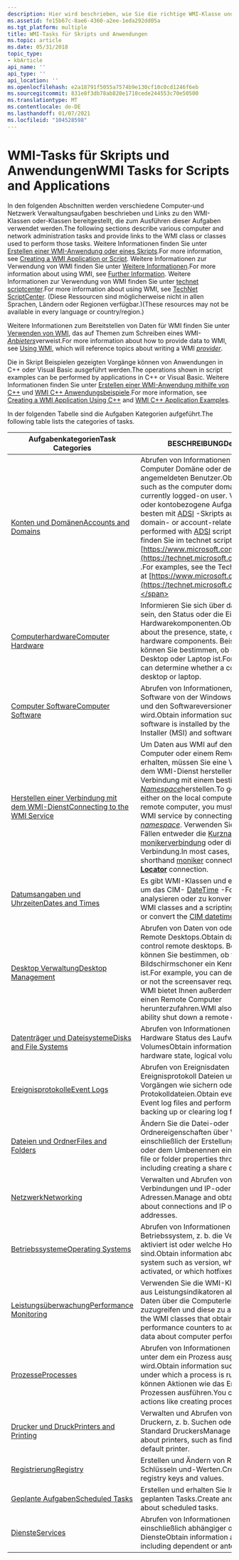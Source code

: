 ```yaml
---
description: Hier wird beschrieben, wie Sie die richtige WMI-Klasse und die richtigen Prozeduren für Skripts und Anwendungen finden, die allgemeine Computer-und Netzwerk Verwaltungsaufgaben ausführen.
ms.assetid: fe15b67c-8ae6-4360-a2ee-1eda292dd05a
ms.tgt_platform: multiple
title: WMI-Tasks für Skripts und Anwendungen
ms.topic: article
ms.date: 05/31/2018
topic_type:
- kbArticle
api_name: ''
api_type: ''
api_location: ''
ms.openlocfilehash: e2a18791f5055a7574b9e130cf10c0cd1246f6eb
ms.sourcegitcommit: 831e8f3db78ab820e1710cede244553c70e50500
ms.translationtype: MT
ms.contentlocale: de-DE
ms.lasthandoff: 01/07/2021
ms.locfileid: "104528598"
---
```

# <a name="wmi-tasks-for-scripts-and-applications"></a><span data-ttu-id="6ffcd-103">WMI-Tasks für Skripts und Anwendungen</span><span class="sxs-lookup"><span data-stu-id="6ffcd-103">WMI Tasks for Scripts and Applications</span></span>

<span data-ttu-id="6ffcd-104">In den folgenden Abschnitten werden verschiedene Computer-und Netzwerk Verwaltungsaufgaben beschrieben und Links zu den WMI-Klassen oder-Klassen bereitgestellt, die zum Ausführen dieser Aufgaben verwendet werden.</span><span class="sxs-lookup"><span data-stu-id="6ffcd-104">The following sections describe various computer and network administration tasks and provide links to the WMI class or classes used to perform those tasks.</span></span> <span data-ttu-id="6ffcd-105">Weitere Informationen finden Sie unter [Erstellen einer WMI-Anwendung oder eines Skripts](creating-a-wmi-application-or-script.md).</span><span class="sxs-lookup"><span data-stu-id="6ffcd-105">For more information, see [Creating a WMI Application or Script](creating-a-wmi-application-or-script.md).</span></span> <span data-ttu-id="6ffcd-106">Weitere Informationen zur Verwendung von WMI finden Sie unter [Weitere Informationen](further-information.md).</span><span class="sxs-lookup"><span data-stu-id="6ffcd-106">For more information about using WMI, see [Further Information](further-information.md).</span></span> <span data-ttu-id="6ffcd-107">Weitere Informationen zur Verwendung von WMI finden Sie unter [technet scriptcenter](https://www.microsoft.com/technet/scriptcenter/default.mspx).</span><span class="sxs-lookup"><span data-stu-id="6ffcd-107">For more information about using WMI, see [TechNet ScriptCenter](https://www.microsoft.com/technet/scriptcenter/default.mspx).</span></span> <span data-ttu-id="6ffcd-108">(Diese Ressourcen sind möglicherweise nicht in allen Sprachen, Ländern oder Regionen verfügbar.)</span><span class="sxs-lookup"><span data-stu-id="6ffcd-108">(These resources may not be available in every language or country/region.)</span></span>

<span data-ttu-id="6ffcd-109">Weitere Informationen zum Bereitstellen von Daten für WMI finden Sie unter [Verwenden von WMI](using-wmi.md), das auf Themen zum Schreiben eines WMI- [*Anbieters*](gloss-p.md)verweist.</span><span class="sxs-lookup"><span data-stu-id="6ffcd-109">For more information about how to provide data to WMI, see [Using WMI](using-wmi.md), which will reference topics about writing a WMI [*provider*](gloss-p.md).</span></span>

<span data-ttu-id="6ffcd-110">Die in Skript Beispielen gezeigten Vorgänge können von Anwendungen in C++ oder Visual Basic ausgeführt werden.</span><span class="sxs-lookup"><span data-stu-id="6ffcd-110">The operations shown in script examples can be performed by applications in C++ or Visual Basic.</span></span> <span data-ttu-id="6ffcd-111">Weitere Informationen finden Sie unter [Erstellen einer WMI-Anwendung mithilfe von C++](creating-a-wmi-application-using-c-.md) und [WMI C++ Anwendungsbeispiele](wmi-c---application-examples.md).</span><span class="sxs-lookup"><span data-stu-id="6ffcd-111">For more information, see [Creating a WMI Application Using C++](creating-a-wmi-application-using-c-.md) and [WMI C++ Application Examples](wmi-c---application-examples.md).</span></span>

<span data-ttu-id="6ffcd-112">In der folgenden Tabelle sind die Aufgaben Kategorien aufgeführt.</span><span class="sxs-lookup"><span data-stu-id="6ffcd-112">The following table lists the categories of tasks.</span></span>



| <span data-ttu-id="6ffcd-113">Aufgabenkategorien</span><span class="sxs-lookup"><span data-stu-id="6ffcd-113">Task Categories</span></span>                                                               | <span data-ttu-id="6ffcd-114">BESCHREIBUNG</span><span class="sxs-lookup"><span data-stu-id="6ffcd-114">Description</span></span>                                                                                                                                                                                                                                                                                                                                               |
|-------------------------------------------------------------------------------|-----------------------------------------------------------------------------------------------------------------------------------------------------------------------------------------------------------------------------------------------------------------------------------------------------------------------------------------------------------|
| [<span data-ttu-id="6ffcd-115">Konten und Domänen</span><span class="sxs-lookup"><span data-stu-id="6ffcd-115">Accounts and Domains</span></span>](wmi-tasks--accounts-and-domains.md)                   | <span data-ttu-id="6ffcd-116">Abrufen von Informationen wie der Computer Domäne oder dem aktuell angemeldeten Benutzer.</span><span class="sxs-lookup"><span data-stu-id="6ffcd-116">Obtain information such as the computer domain or the currently logged-on user.</span></span> <span data-ttu-id="6ffcd-117">Viele Domänen-oder kontobezogene Aufgaben werden am besten mit [ADSI](/windows/desktop/ADSI/active-directory-service-interfaces-adsi) -Skripts ausgeführt.</span><span class="sxs-lookup"><span data-stu-id="6ffcd-117">Many domain- or account-related tasks are best performed with [ADSI](/windows/desktop/ADSI/active-directory-service-interfaces-adsi) scripts.</span></span> <span data-ttu-id="6ffcd-118">Beispiele finden Sie im technet scriptcenter unter [https://www.microsoft.com/technet](https://technet.microsoft.com/default.aspx) .</span><span class="sxs-lookup"><span data-stu-id="6ffcd-118">For examples, see the TechNet ScriptCenter at [https://www.microsoft.com/technet](https://technet.microsoft.com/default.aspx).</span></span> |
| [<span data-ttu-id="6ffcd-119">Computerhardware</span><span class="sxs-lookup"><span data-stu-id="6ffcd-119">Computer Hardware</span></span>](wmi-tasks--computer-hardware.md)                         | <span data-ttu-id="6ffcd-120">Informieren Sie sich über das vorhanden sein, den Status oder die Eigenschaften von Hardwarekomponenten.</span><span class="sxs-lookup"><span data-stu-id="6ffcd-120">Obtain information about the presence, state, or properties of hardware components.</span></span> <span data-ttu-id="6ffcd-121">Beispielsweise können Sie bestimmen, ob ein Computer ein Desktop oder Laptop ist.</span><span class="sxs-lookup"><span data-stu-id="6ffcd-121">For example, you can determine whether a computer is a desktop or laptop.</span></span>                                                                                                                                                                                             |
| [<span data-ttu-id="6ffcd-122">Computer Software</span><span class="sxs-lookup"><span data-stu-id="6ffcd-122">Computer Software</span></span>](wmi-tasks--computer-software.md)                         | <span data-ttu-id="6ffcd-123">Abrufen von Informationen, wie z. b. welche Software von der Windows Installer (MSI) und den Softwareversionen installiert wird.</span><span class="sxs-lookup"><span data-stu-id="6ffcd-123">Obtain information such as which software is installed by the Windows Installer (MSI) and software versions.</span></span>                                                                                                                                                                                                                                              |
| [<span data-ttu-id="6ffcd-124">Herstellen einer Verbindung mit dem WMI-Dienst</span><span class="sxs-lookup"><span data-stu-id="6ffcd-124">Connecting to the WMI Service</span></span>](wmi-tasks--connecting-to-the-wmi-service.md) | <span data-ttu-id="6ffcd-125">Um Daten aus WMI auf dem lokalen Computer oder einem Remote Computer zu erhalten, müssen Sie eine Verbindung mit dem WMI-Dienst herstellen, indem Sie eine Verbindung mit einem bestimmten [*Namespace*](gloss-n.md)herstellen.</span><span class="sxs-lookup"><span data-stu-id="6ffcd-125">To get data from WMI, either on the local computer or from a remote computer, you must connect to the WMI service by connecting to a specific [*namespace*](gloss-n.md).</span></span> <span data-ttu-id="6ffcd-126">Verwenden Sie in den meisten Fällen entweder die [Kurznamen-monikerverbindung](creating-a-wmi-script.md) oder die [**Locator**](swbemlocator-connectserver.md) -Verbindung.</span><span class="sxs-lookup"><span data-stu-id="6ffcd-126">In most cases, use either the shorthand [moniker](creating-a-wmi-script.md) connection or the [**Locator**](swbemlocator-connectserver.md) connection.</span></span>    |
| [<span data-ttu-id="6ffcd-127">Datumsangaben und Uhrzeiten</span><span class="sxs-lookup"><span data-stu-id="6ffcd-127">Dates and Times</span></span>](wmi-tasks--dates-and-times.md)                             | <span data-ttu-id="6ffcd-128">Es gibt WMI-Klassen und ein Skript Objekt, um das CIM- [DateTime](date-and-time-format.md) -Format zu analysieren oder zu konvertieren.</span><span class="sxs-lookup"><span data-stu-id="6ffcd-128">There are WMI classes and a scripting object to parse or convert the [CIM datetime](date-and-time-format.md) format.</span></span>                                                                                                                                                                                                                                     |
| [<span data-ttu-id="6ffcd-129">Desktop Verwaltung</span><span class="sxs-lookup"><span data-stu-id="6ffcd-129">Desktop Management</span></span>](wmi-tasks--desktop-management.md)                       | <span data-ttu-id="6ffcd-130">Abrufen von Daten von oder Steuern von Remote Desktops.</span><span class="sxs-lookup"><span data-stu-id="6ffcd-130">Obtain data from or control remote desktops.</span></span> <span data-ttu-id="6ffcd-131">Beispielsweise können Sie bestimmen, ob für den Bildschirmschoner ein Kennwort erforderlich ist.</span><span class="sxs-lookup"><span data-stu-id="6ffcd-131">For example, you can determine whether or not the screensaver requires a password.</span></span> <span data-ttu-id="6ffcd-132">WMI bietet Ihnen außerdem die Möglichkeit, einen Remote Computer herunterzufahren.</span><span class="sxs-lookup"><span data-stu-id="6ffcd-132">WMI also gives you the ability shut down a remote computer.</span></span>                                                                                                                                                               |
| [<span data-ttu-id="6ffcd-133">Datenträger und Dateisysteme</span><span class="sxs-lookup"><span data-stu-id="6ffcd-133">Disks and File Systems</span></span>](wmi-tasks--disks-and-file-systems.md)               | <span data-ttu-id="6ffcd-134">Abrufen von Informationen über den Hardware Status des Laufwerks, logische Volumes</span><span class="sxs-lookup"><span data-stu-id="6ffcd-134">Obtain information about disk drive hardware state, logical volumes.</span></span>                                                                                                                                                                                                                                                                                      |
| [<span data-ttu-id="6ffcd-135">Ereignisprotokolle</span><span class="sxs-lookup"><span data-stu-id="6ffcd-135">Event Logs</span></span>](wmi-tasks--event-logs.md)                                       | <span data-ttu-id="6ffcd-136">Abrufen von Ereignisdaten aus NT-Ereignisprotokoll Dateien und Ausführen von Vorgängen wie sichern oder Löschen von Protokolldateien.</span><span class="sxs-lookup"><span data-stu-id="6ffcd-136">Obtain event data from NT Event log files and perform operations like backing up or clearing log files.</span></span>                                                                                                                                                                                                                                                   |
| [<span data-ttu-id="6ffcd-137">Dateien und Ordner</span><span class="sxs-lookup"><span data-stu-id="6ffcd-137">Files and Folders</span></span>](wmi-tasks--files-and-folders.md)                         | <span data-ttu-id="6ffcd-138">Ändern Sie die Datei-oder Ordnereigenschaften über WMI, einschließlich der Erstellung einer Freigabe oder dem Umbenennen einer Datei.</span><span class="sxs-lookup"><span data-stu-id="6ffcd-138">Change file or folder properties through WMI, including creating a share or renaming a file.</span></span>                                                                                                                                                                                                                                                              |
| [<span data-ttu-id="6ffcd-139">Netzwerk</span><span class="sxs-lookup"><span data-stu-id="6ffcd-139">Networking</span></span>](wmi-tasks--networking.md)                                       | <span data-ttu-id="6ffcd-140">Verwalten und Abrufen von Informationen zu Verbindungen und IP-oder Mac-Adressen.</span><span class="sxs-lookup"><span data-stu-id="6ffcd-140">Manage and obtain information about connections and IP or MAC addresses.</span></span>                                                                                                                                                                                                                                                                                  |
| [<span data-ttu-id="6ffcd-141">Betriebssysteme</span><span class="sxs-lookup"><span data-stu-id="6ffcd-141">Operating Systems</span></span>](wmi-tasks--operating-systems.md)                         | <span data-ttu-id="6ffcd-142">Abrufen von Informationen über das Betriebssystem, z. b. die Version, ob diese aktiviert ist oder welche Hotfixes installiert sind.</span><span class="sxs-lookup"><span data-stu-id="6ffcd-142">Obtain information about the operating system such as version, whether it is activated, or which hotfixes are installed.</span></span>                                                                                                                                                                                                                                  |
| [<span data-ttu-id="6ffcd-143">Leistungsüberwachung</span><span class="sxs-lookup"><span data-stu-id="6ffcd-143">Performance Monitoring</span></span>](wmi-tasks--performance-monitoring.md)               | <span data-ttu-id="6ffcd-144">Verwenden Sie die WMI-Klassen, die Daten aus Leistungsindikatoren abrufen, um auf Daten über die Computerleistung zuzugreifen und diese zu aktualisieren.</span><span class="sxs-lookup"><span data-stu-id="6ffcd-144">Use the WMI classes that obtain data from performance counters to access and refresh data about computer performance.</span></span>                                                                                                                                                                                                                                     |
| [<span data-ttu-id="6ffcd-145">Prozesse</span><span class="sxs-lookup"><span data-stu-id="6ffcd-145">Processes</span></span>](wmi-tasks--processes.md)                                         | <span data-ttu-id="6ffcd-146">Abrufen von Informationen wie dem Konto, unter dem ein Prozess ausgeführt wird.</span><span class="sxs-lookup"><span data-stu-id="6ffcd-146">Obtain information such as the account under which a process is running.</span></span> <span data-ttu-id="6ffcd-147">Sie können Aktionen wie das Erstellen von Prozessen ausführen.</span><span class="sxs-lookup"><span data-stu-id="6ffcd-147">You can perform actions like creating processes.</span></span>                                                                                                                                                                                                                                 |
| [<span data-ttu-id="6ffcd-148">Drucker und Druck</span><span class="sxs-lookup"><span data-stu-id="6ffcd-148">Printers and Printing</span></span>](wmi-tasks--printers-and-printing.md)                 | <span data-ttu-id="6ffcd-149">Verwalten und Abrufen von Daten zu Druckern, z. b. Suchen oder Festlegen des Standard Druckers</span><span class="sxs-lookup"><span data-stu-id="6ffcd-149">Manage and obtain data about printers, such as finding or setting the default printer.</span></span>                                                                                                                                                                                                                                                                    |
| [<span data-ttu-id="6ffcd-150">Registrierung</span><span class="sxs-lookup"><span data-stu-id="6ffcd-150">Registry</span></span>](wmi-tasks--registry.md)                                           | <span data-ttu-id="6ffcd-151">Erstellen und Ändern von Registrierungs Schlüsseln und-Werten.</span><span class="sxs-lookup"><span data-stu-id="6ffcd-151">Create and modify registry keys and values.</span></span>                                                                                                                                                                                                                                                                                                               |
| [<span data-ttu-id="6ffcd-152">Geplante Aufgaben</span><span class="sxs-lookup"><span data-stu-id="6ffcd-152">Scheduled Tasks</span></span>](wmi-tasks--scheduled-tasks.md)                             | <span data-ttu-id="6ffcd-153">Erstellen und erhalten Sie Informationen zu geplanten Tasks.</span><span class="sxs-lookup"><span data-stu-id="6ffcd-153">Create and get information about scheduled tasks.</span></span>                                                                                                                                                                                                                                                                                                         |
| [<span data-ttu-id="6ffcd-154">Dienste</span><span class="sxs-lookup"><span data-stu-id="6ffcd-154">Services</span></span>](wmi-tasks--services.md)                                           | <span data-ttu-id="6ffcd-155">Abrufen von Informationen zu Diensten, einschließlich abhängiger oder Vorgänger Dienste</span><span class="sxs-lookup"><span data-stu-id="6ffcd-155">Obtain information about services, including dependent or antecedent services.</span></span>                                                                                                                                                                                                                                                                            |



 

 

 

